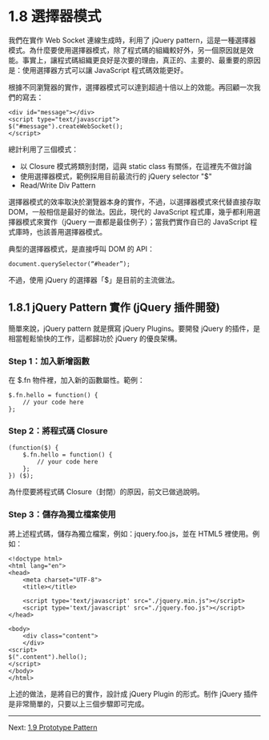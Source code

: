 # 1.8 選擇器模式

我們在實作 Web Socket 連線生成時，利用了 jQuery pattern，這是一種選擇器模式。為什麼要使用選擇器模式，除了程式碼的組織較好外，另一個原因就是效能。事實上，讓程式碼組織更良好是次要的理由，真正的、主要的、最重要的原因是：使用選擇器方式可以讓 JavaScript 程式碼效能更好。

根據不同瀏覽器的實作，選擇器模式可以達到超過十倍以上的效能。再回顧一次我們的寫去：

~~~~~~~~
<div id="message"></div>
<script type="text/javascript">  
$("#message").createWebSocket();
</script>
~~~~~~~~

總計利用了三個模式：

- 以 Closure 模式將類別封閉，這與 static class 有關係，在這裡先不做討論
- 使用選擇器模式，範例採用目前最流行的 jQuery selector "$"
- Read/Write Div Pattern

選擇器模式的效率取決於瀏覽器本身的實作，不過，以選擇器模式來代替直接存取 DOM，一般相信是最好的做法。因此，現代的 JavaScript 程式庫，幾乎都利用選擇器模式來實作（jQuery 一直都是最佳例子）；當我們實作自已的 JavaScript 程式庫時，也該善用選擇器模式。

典型的選擇器模式，是直接呼叫 DOM 的 API：

~~~~~~~~
document.querySelector(“#header”);
~~~~~~~~

不過，使用 jQuery 的選擇器「$」是目前的主流做法。

## 1.8.1 jQuery Pattern 實作 (jQuery 插件開發)

簡單來說，jQuery pattern 就是撰寫 jQuery Plugins。要開發 jQuery 的插件，是相當輕鬆愉快的工作，這都歸功於 jQuery 的優良架構。

### Step 1：加入新增函數

在 $.fn 物件裡，加入新的函數屬性。範例：

~~~~~~~~
$.fn.hello = function() {
	// your code here
};
~~~~~~~~

### Step 2：將程式碼 Closure

~~~~~~~~
(function($) {
	$.fn.hello = function() {
		// your code here
	};
}) ($);
~~~~~~~~

為什麼要將程式碼 Closure（封閉）的原因，前文已做過說明。

### Step 3：儲存為獨立檔案使用

將上述程式碼，儲存為獨立檔案，例如：jquery.foo.js，並在 HTML5 裡使用。例如：

~~~~~~~~
<!doctype html>
<html lang="en">
<head>
    <meta charset="UTF-8">
    <title></title>

    <script type='text/javascript' src="./jquery.min.js"></script>
    <script type='text/javascript' src="./jquery.foo.js"></script>
</head>

<body>
	<div class="content">
	</div>
<script>
$(".content").hello();
</script>
</body>
</html>
~~~~~~~~

上述的做法，是將自已的實作，設計成 jQuery Plugin 的形式。制作 jQuery 插件是非常簡單的，只要以上三個步驟即可完成。

---

Next: [1.9 Prototype Pattern](9-prototype.md)
